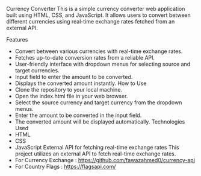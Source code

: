 Currency Converter
This is a simple currency converter web application built using HTML, CSS, and JavaScript. It allows users to convert between different currencies using real-time exchange rates fetched from an external API.

Features
- Convert between various currencies with real-time exchange rates.
- Fetches up-to-date conversion rates from a reliable API.
- User-friendly interface with dropdown menus for selecting source and target currencies.
- Input field to enter the amount to be converted.
- Displays the converted amount instantly.
How to Use
- Clone the repository to your local machine.
- Open the index.html file in your web browser.
- Select the source currency and target currency from the dropdown menus.
- Enter the amount to be converted in the input field.
- The converted amount will be displayed automatically.
Technologies Used
- HTML
- CSS
- JavaScript
External API for fetching real-time exchange rates
This project utilizes an external API to fetch real-time exchange rates.
- For Currency Exchange : https://github.com/fawazahmed0/currency-api
- For Country Flags : https://flagsapi.com/

